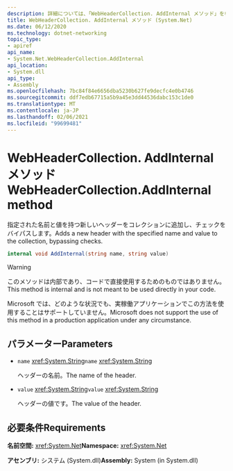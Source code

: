 ```yaml
---
description: 詳細については、「WebHeaderCollection. AddInternal メソッド」を参照してください。
title: WebHeaderCollection. AddInternal メソッド (System.Net)
ms.date: 06/12/2020
ms.technology: dotnet-networking
topic_type:
- apiref
api_name:
- System.Net.WebHeaderCollection.AddInternal
api_location:
- System.dll
api_type:
- Assembly
ms.openlocfilehash: 7bc84f84e6656dba5230b627fe9decfc4e0b4746
ms.sourcegitcommit: ddf7edb67715a5b9a45e3dd44536dabc153c1de0
ms.translationtype: MT
ms.contentlocale: ja-JP
ms.lasthandoff: 02/06/2021
ms.locfileid: "99699481"
---
```

# <a name="webheadercollectionaddinternal-method"></a><span data-ttu-id="9cfb1-103">WebHeaderCollection. AddInternal メソッド</span><span class="sxs-lookup"><span data-stu-id="9cfb1-103">WebHeaderCollection.AddInternal method</span></span>

<span data-ttu-id="9cfb1-104">指定された名前と値を持つ新しいヘッダーをコレクションに追加し、チェックをバイパスします。</span><span class="sxs-lookup"><span data-stu-id="9cfb1-104">Adds a new header with the specified name and value to the collection, bypassing checks.</span></span>

```csharp
internal void AddInternal(string name, string value)
```

> [!WARNING]
> <span data-ttu-id="9cfb1-105">このメソッドは内部であり、コードで直接使用するためのものではありません。</span><span class="sxs-lookup"><span data-stu-id="9cfb1-105">This method is internal and is not meant to be used directly in your code.</span></span>
>
> <span data-ttu-id="9cfb1-106">Microsoft では、どのような状況でも、実稼働アプリケーションでこの方法を使用することはサポートしていません。</span><span class="sxs-lookup"><span data-stu-id="9cfb1-106">Microsoft does not support the use of this method in a production application under any circumstance.</span></span>

## <a name="parameters"></a><span data-ttu-id="9cfb1-107">パラメーター</span><span class="sxs-lookup"><span data-stu-id="9cfb1-107">Parameters</span></span>

- <span data-ttu-id="9cfb1-108">`name` <xref:System.String></span><span class="sxs-lookup"><span data-stu-id="9cfb1-108">`name` <xref:System.String></span></span>

  <span data-ttu-id="9cfb1-109">ヘッダーの名前。</span><span class="sxs-lookup"><span data-stu-id="9cfb1-109">The name of the header.</span></span>

- <span data-ttu-id="9cfb1-110">`value` <xref:System.String></span><span class="sxs-lookup"><span data-stu-id="9cfb1-110">`value` <xref:System.String></span></span>

  <span data-ttu-id="9cfb1-111">ヘッダーの値です。</span><span class="sxs-lookup"><span data-stu-id="9cfb1-111">The value of the header.</span></span>

## <a name="requirements"></a><span data-ttu-id="9cfb1-112">必要条件</span><span class="sxs-lookup"><span data-stu-id="9cfb1-112">Requirements</span></span>

<span data-ttu-id="9cfb1-113">**名前空間:** <xref:System.Net></span><span class="sxs-lookup"><span data-stu-id="9cfb1-113">**Namespace:** <xref:System.Net></span></span>

<span data-ttu-id="9cfb1-114">**アセンブリ:** システム (System.dll)</span><span class="sxs-lookup"><span data-stu-id="9cfb1-114">**Assembly:** System (in System.dll)</span></span>
